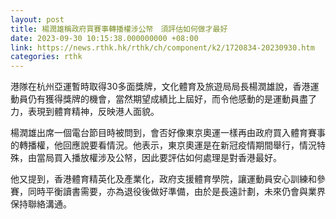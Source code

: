 ```yaml
---
layout: post
title: 楊潤雄稱政府買賽事轉播權涉公帑　須評估如何做才最好
date: 2023-09-30 10:15:38.000000000 +08:00
link: https://news.rthk.hk/rthk/ch/component/k2/1720834-20230930.htm
categories: rthk
---
```


港隊在杭州亞運暫時取得30多面獎牌，文化體育及旅遊局局長楊潤雄說，香港運動員仍有獲得獎牌的機會，當然期望成績比上屆好，而令他感動的是運動員盡了力，表現到體育精神，反映港人面貌。

楊潤雄出席一個電台節目時被問到，會否好像東京奧運一樣再由政府買入體育賽事的轉播權，他回應說要看情況。他表示，東京奧運是在新冠疫情期間舉行，情況特殊，由當局買入播放權涉及公帑，因此要評估如何處理是對香港最好。

他又提到，香港體育精英化及產業化，政府支援體育學院，讓運動員安心訓練和參賽，同時平衡讀書需要，亦為退役後做好準備，由於是長遠計劃，未來仍會與業界保持聯絡溝通。
